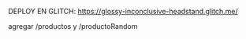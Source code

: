 DEPLOY EN GLITCH: https://glossy-inconclusive-headstand.glitch.me/

agregar /productos y /productoRandom
